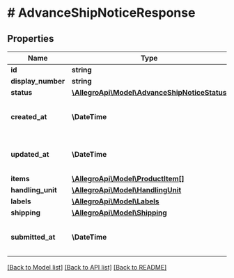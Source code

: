 # # AdvanceShipNoticeResponse

## Properties

Name | Type | Description | Notes
------------ | ------------- | ------------- | -------------
**id** | **string** | An UUID identifier of ASN. |
**display_number** | **string** | A human friendly identifier of ASN. |
**status** | [**\AllegroApi\Model\AdvanceShipNoticeStatus**](AdvanceShipNoticeStatus.md) |  |
**created_at** | **\DateTime** | The date and time of Advance Ship Notice creation. Provided in [ISO 8601 format](link: https://en.wikipedia.org/wiki/ISO_8601). |
**updated_at** | **\DateTime** | The date and time of last Advance Ship Notice update. Provided in [ISO 8601 format](link: https://en.wikipedia.org/wiki/ISO_8601). |
**items** | [**\AllegroApi\Model\ProductItem[]**](ProductItem.md) | A list of product items. |
**handling_unit** | [**\AllegroApi\Model\HandlingUnit**](HandlingUnit.md) |  | [optional]
**labels** | [**\AllegroApi\Model\Labels**](Labels.md) |  | [optional]
**shipping** | [**\AllegroApi\Model\Shipping**](Shipping.md) |  | [optional]
**submitted_at** | **\DateTime** | The date and time of Advance Ship Notice submition. Provided in [ISO 8601 format](link: https://en.wikipedia.org/wiki/ISO_8601). | [optional]

[[Back to Model list]](../../README.md#models) [[Back to API list]](../../README.md#endpoints) [[Back to README]](../../README.md)
